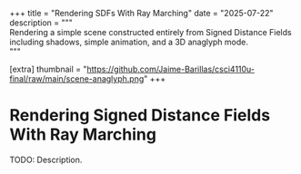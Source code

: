 +++
title = "Rendering SDFs With Ray Marching"
date = "2025-07-22"
description = """\
Rendering a simple scene constructed entirely from Signed Distance Fields \
including shadows, simple animation, and a 3D anaglyph mode.\
"""

[extra]
thumbnail = "https://github.com/Jaime-Barillas/csci4110u-final/raw/main/scene-anaglyph.png"
+++

# Rendering Signed Distance Fields With Ray Marching

TODO: Description.
